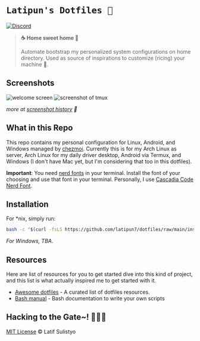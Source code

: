 # `Latipun's Dotfiles 🏡`

[![Discord][discord-image]][discord-url]

> **☕ Home sweet home 🏡**
>
> Automate bootstrap my personalized system configurations on home directory.
> Used as source of inspirations to customize (ricing) your machine 🍙.

## Screenshots

![welcome screen](https://user-images.githubusercontent.com/20012970/191744493-87f1bfee-5758-4919-ab37-ff1338e904c3.gif)
![screenshot of tmux](https://user-images.githubusercontent.com/20012970/189244239-4a56f3ef-fddc-4353-ba54-808e96807142.png)

_more at [screenshot history](https://github.com/latipun7/dotfiles/discussions/10) 📸_

## What in this Repo

This repo contains my personal configuration for Linux, Android, and Windows
managed by [chezmoi](https://chezmoi.io).
Currently this is for my Arch Linux as server, Arch Linux for my daily driver desktop,
Android via Termux, and Windows (I don't have Mac yet,
but I'm considering that too in this dotfiles).

**Important**: You need [nerd fonts][nerd-fonts] in your terminal.
Install the font of your choosing and use that font in your terminal.
Personally, I use [Cascadia Code Nerd Font][my-font].

## Installation

For \*nix, simply run:

```bash
bash -c "$(curl -fsLS https://github.com/latipun7/dotfiles/raw/main/install.sh)"
```

_For Windows, TBA_.

## Resources

Here are list of resources for you to get started dive into this kind of project,
and this list is what actually inspired me to get started with it.

- [Awesome dotfiles][awe-dot] - A curated list of dotfiles resources.
- [Bash manual][bash] - Bash documentation to write your own scripts

## Hacking to the Gate~! 🧑‍💻🎶

[MIT License](./license) © Latif Sulistyo

<!-- Variables -->

[discord-image]: https://img.shields.io/discord/758271814153011201?label=Developers%20Indonesia&logo=discord&style=flat-square
[discord-url]: https://discord.gg/njSj2Nq "Chat and discuss at Developers Indonesia"
[awe-dot]: https://github.com/webpro/awesome-dotfiles#readme "Awesome Dotfiles"
[bash]: https://www.gnu.org/software/bash/manual/bash.html "Bash Manual"
[nerd-fonts]: https://www.nerdfonts.com/ "NerdFonts"
[my-font]: https://github.com/ryanoasis/nerd-fonts/releases/latest/download/CascadiaCode.zip "Download Caskaydia NF"
